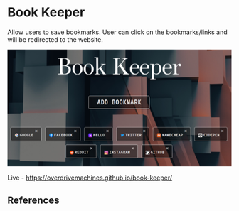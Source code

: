 # Book Keeper

Allow users to save bookmarks. User can click on the bookmarks/links and will be redirected to the website.

![Preview](preview.png)

Live - https://overdrivemachines.github.io/book-keeper/

## References
